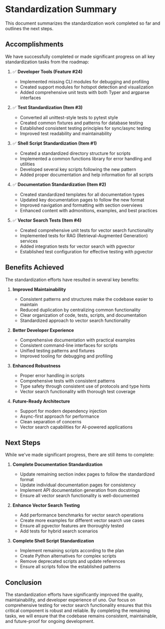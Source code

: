 # Standardization Summary

This document summarizes the standardization work completed so far and outlines the next steps.

## Accomplishments

We have successfully completed or made significant progress on all key standardization tasks from the roadmap:

1. ✅ **Developer Tools (Feature #24)**
   - Implemented missing CLI modules for debugging and profiling
   - Created support modules for hotspot detection and visualization
   - Added comprehensive unit tests with both Typer and argparse interfaces

2. ✅ **Test Standardization (Item #3)**
   - Converted all unittest-style tests to pytest style
   - Created common fixtures and patterns for database testing
   - Established consistent testing principles for sync/async testing
   - Improved test readability and maintainability

3. ✅ **Shell Script Standardization (Item #1)**
   - Created a standardized directory structure for scripts
   - Implemented a common functions library for error handling and utilities
   - Developed several key scripts following the new pattern
   - Added proper documentation and help information for all scripts

4. ✅ **Documentation Standardization (Item #2)**
   - Created standardized templates for all documentation types
   - Updated key documentation pages to follow the new format
   - Improved navigation and formatting with section overviews
   - Enhanced content with admonitions, examples, and best practices

5. ✅ **Vector Search Tests (Item #4)**
   - Created comprehensive unit tests for vector search functionality
   - Implemented tests for RAG (Retrieval-Augmented Generation) services
   - Added integration tests for vector search with pgvector
   - Established test configuration for effective testing with pgvector

## Benefits Achieved

The standardization efforts have resulted in several key benefits:

1. **Improved Maintainability**
   - Consistent patterns and structures make the codebase easier to maintain
   - Reduced duplication by centralizing common functionality
   - Clear organization of code, tests, scripts, and documentation
   - Standardized approach to vector search functionality

2. **Better Developer Experience**
   - Comprehensive documentation with practical examples
   - Consistent command-line interfaces for scripts
   - Unified testing patterns and fixtures
   - Improved tooling for debugging and profiling

3. **Enhanced Robustness**
   - Proper error handling in scripts
   - Comprehensive tests with consistent patterns
   - Type safety through consistent use of protocols and type hints
   - Vector search functionality with thorough test coverage

4. **Future-Ready Architecture**
   - Support for modern dependency injection
   - Async-first approach for performance
   - Clean separation of concerns
   - Vector search capabilities for AI-powered applications

## Next Steps

While we've made significant progress, there are still items to complete:

1. **Complete Documentation Standardization**
   - Update remaining section index pages to follow the standardized format
   - Update individual documentation pages for consistency
   - Implement API documentation generation from docstrings
   - Ensure all vector search functionality is well-documented

2. **Enhance Vector Search Testing**
   - Add performance benchmarks for vector search operations
   - Create more examples for different vector search use cases
   - Ensure all pgvector features are thoroughly tested
   - Add tests for hybrid search scenarios

3. **Complete Shell Script Standardization**
   - Implement remaining scripts according to the plan
   - Create Python alternatives for complex scripts
   - Remove deprecated scripts and update references
   - Ensure all scripts follow the established patterns

## Conclusion

The standardization efforts have significantly improved the quality, maintainability, and developer experience of uno. Our focus on comprehensive testing for vector search functionality ensures that this critical component is robust and reliable. By completing the remaining tasks, we will ensure that the codebase remains consistent, maintainable, and future-proof for ongoing development.